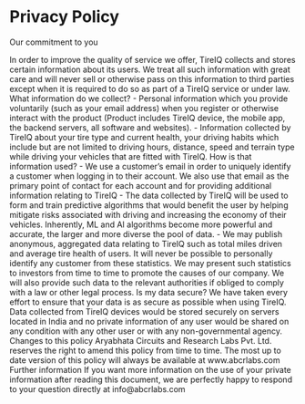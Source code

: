 # Privacy Policy

<p> Our commitment to you </p>
In order to improve the quality of service we offer, TireIQ collects and stores certain information about its users. We treat all such information with great care and will never sell or otherwise pass on this information to third parties except when it is required to do so as part of a TireIQ service or under law.
What information do we collect?
- Personal information which you provide voluntarily (such as your email address) when you register or otherwise interact with the product (Product includes TireIQ device, the mobile app, the backend servers, all software and websites).
- Information collected by TireIQ about your tire type and current health, your driving habits which include but are not limited to driving hours, distance, speed and terrain type while driving your vehicles that are fitted with TireIQ.
How is that information used?
- We use a customer’s email in order to uniquely identify a customer when logging in to their account. We also use that email as the primary point of contact for each account and for providing additional information relating to TireIQ
- The data collected by TireIQ will be used to form and train predictive algorithms that would benefit the user by helping mitigate risks associated with driving and increasing the economy of their vehicles. Inherently, ML and AI algorithms become more powerful and accurate, the larger and more diverse the pool of data. 
- We may publish anonymous, aggregated data relating to TireIQ such as total miles driven and average tire health of users. It will never be possible to personally identify any customer from these statistics. We may present such statistics to investors from time to time to promote the causes of our company. We will also provide such data to the relevant authorities if obliged to comply with a law or other legal process.
Is my data secure?
We have taken every effort to ensure that your data is as secure as possible when using TireIQ. Data collected from TireIQ devices would be stored securely on servers located in India and no private information of any user would be shared on any condition with any other user or with any non-governmental agency. 
Changes to this policy
Aryabhata Circuits and Research Labs Pvt. Ltd. reserves the right to amend this policy from time to time. The most up to date version of this policy will always be available at www.abcrlabs.com
Further information
If you want more information on the use of your private information after reading this document, we are perfectly happy to respond to your question directly at info@abcrlabs.com

